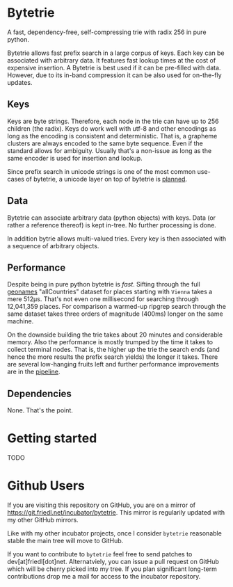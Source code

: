 # Bytetrie
A fast, dependency-free, self-compressing trie with radix 256 in pure python.

Bytetrie allows fast prefix search in a large corpus of keys. Each key can be
associated with arbitrary data. It features fast lookup times at the cost of
expensive insertion. A Bytetrie is best used if it can be pre-filled with data.
However, due to its in-band compression it can be also used for on-the-fly
updates.

## Keys
Keys are byte strings. Therefore, each node in the trie can have up to 256
children (the radix). Keys do work well with utf-8 and other encodings as long
as the encoding is consistent and deterministic. That is, a grapheme clusters
are always encoded to the same byte sequence. Even if the standard allows for
ambiguity. Usually that's a non-issue as long as the same encoder is used for
insertion and lookup.

Since prefix search in unicode strings is one of the most common use-cases of
bytetrie, a unicode layer on top of bytetrie is [planned](TODO.md).

## Data
Bytetrie can associate arbitrary data (python objects) with keys. Data (or
rather a reference thereof) is kept in-tree. No further processing is done.

In addition bytrie allows multi-valued tries. Every key is then associated with
a sequence of arbitrary objects.

## Performance
Despite being in pure python bytetrie is _fast_. Sifting through the full
[geonames](http://download.geonames.org/export/dump/) "allCountries" dataset for
places starting with `Vienna` takes a mere 512µs. That's not even one
millisecond for searching through 12,041,359 places. For comparison a warmed-up
ripgrep search through the same dataset takes three orders of magnitude (400ms)
longer on the same machine.

On the downside building the trie takes about 20 minutes and considerable
memory. Also the performance is mostly trumped by the time it takes to collect
terminal nodes. That is, the higher up the trie the search ends (and hence the
more results the prefix search yields) the longer it takes. There are several
low-hanging fruits left and further performance improvements are in the
[pipeline](TODO.md).

## Dependencies
None. That's the point.

# Getting started
TODO

# Github Users
If you are visiting this repository on GitHub, you are on a mirror of
https://git.friedl.net/incubator/bytetrie. This mirror is regularily updated
with my other GitHub mirrors.

Like with my other incubator projects, once I consider `bytetrie` reasonable
stable the main tree will move to GitHub.

If you want to contribute to `bytetrie` feel free to send patches to
dev[at]friedl[dot]net. Alternatviely, you can issue a pull request on GitHub
which will be cherry picked into my tree. If you plan significant long-term
contributions drop me a mail for access to the incubator repository.
